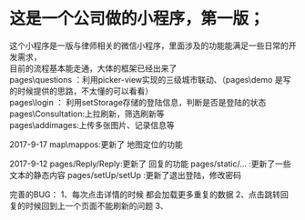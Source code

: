 # 这是一个公司做的小程序，第一版；
这个小程序是一版与律师相关的微信小程序，里面涉及的功能能满足一些日常的开发需求，<br />
目前的流程基本能走通，大体的框架已经出来了<br />
pages\questions ：利用picker-view实现的三级城市联动、（pages\demo 是写的时候提供的思路，不太懂的可以看看）<br />
pages\login ： 利用setStorage存储的登陆信息，判断是否是登陆的状态<br />
pages\Consultation:上拉刷新，筛选刷新等<br />
pages\addimages:上传多张图片、记录信息等<br />

2017-9-17 
map\mappos:更新了 地图定位的功能

2017-9-12
pages/Reply/Reply:更新了 回复的功能
pages/static/... :更新了一些文本的静态内容
pages/setUp/setUp :更新了退出登陆，修改密码

完善的BUG：
    1、每次点击详情的时候 都会加载更多重复的数据
    2、点击跳转回复的时候回到上一个页面不能刷新的问题
    3、
